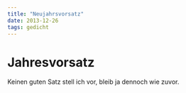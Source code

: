 ```yaml
---
title: "Neujahrsvorsatz"
date: 2013-12-26
tags: gedicht
---
```

# Jahresvorsatz

Keinen guten Satz stell ich vor,
bleib ja dennoch wie zuvor.
